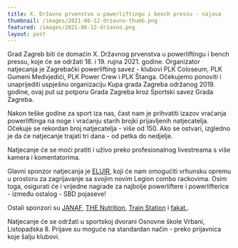 ```yaml
---
title: X. Državno prvenstvo u powerliftingu i bench pressu - najava
thumbnail: /images/2021-06-12-drzavno-thumb.png
featured: /images/2021-06-12-drzavno.png
layout: post
---
```


Grad Zagreb biti će domaćin X. Državnog prvenstva u powerliftingu i bench pressu, koje će se održati 18. i 19. rujna 2021. godine. Organizator natjecanja je Zagrebački powerlifting savez - klubovi PLK Coloseum, PLK Gumeni Medvjedići, PLK Power Crew i PLK Štanga. Očekujemo ponoviti i unaprijediti uspješnu organizaciju Kupa grada Zagreba održanog 2019. godine, ovaj put uz potporu Grada Zagreba kroz Sportski savez Grada Zagreba.

Nakon teške godine za sport iza nas, čast nam je prihvatiti izazov vraćanja powerliftinga na noge i vraćanju starih brojki prijavljenih natjecatelja. Očekuje se rekordan broj natjecatelja - više od 150. Ako se ostvari, izgledno je da će natjecanje trajati tri dana - od petka do nedjelje.

Natjecanje će se moći pratiti i uživo preko profesionalnog livestreama s više kamera i komentatorima.

Glavni sponzor natjecanja je <a href="https://www.eluir.hr" target="_blank">ELUIR</a>, koji će nam omogućiti vrhunsku opremu u prostoru za zagrijavanje sa svojim novim Legion combo rackovima. Osim toga, osigurati će i vrijedne nagrade za najbolje powerliftere i powerlifterice - između ostalog - SBD pojaseve!

Ostali sponzori su <a href="https://janaf.hr" target="_blank">JANAF</a>, <a href="https://www.the-nutrition.com/domov/sl/hr" target="_blank">THE Nutrition</a>, <a href="https://trainstation.com.hr" target="_blank">Train Station</a> i <a href="https://www.fakat.eu" target="_blank">fakat.</a>.

Natjecanje će se održati u sportskoj dvorani Osnovne škole Vrbani, Listopadska 8. Prijave su moguće na standardan način - preko prijavnica koje šalju klubovi.